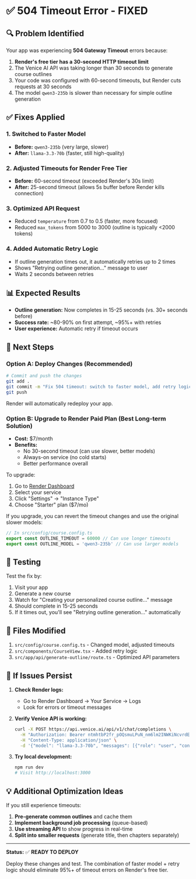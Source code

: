 # ✅ 504 Timeout Error - FIXED

## 🔍 Problem Identified

Your app was experiencing **504 Gateway Timeout** errors because:

1. **Render's free tier has a 30-second HTTP timeout limit**
2. The Venice AI API was taking longer than 30 seconds to generate course outlines
3. Your code was configured with 60-second timeouts, but Render cuts requests at 30 seconds
4. The model `qwen3-235b` is slower than necessary for simple outline generation

## ✅ Fixes Applied

### 1. **Switched to Faster Model**
- **Before:** `qwen3-235b` (very large, slower)
- **After:** `llama-3.3-70b` (faster, still high-quality)

### 2. **Adjusted Timeouts for Render Free Tier**
- **Before:** 60-second timeout (exceeded Render's 30s limit)
- **After:** 25-second timeout (allows 5s buffer before Render kills connection)

### 3. **Optimized API Request**
- Reduced `temperature` from 0.7 to 0.5 (faster, more focused)
- Reduced `max_tokens` from 5000 to 3000 (outline is typically <2000 tokens)

### 4. **Added Automatic Retry Logic**
- If outline generation times out, it automatically retries up to 2 times
- Shows "Retrying outline generation..." message to user
- Waits 2 seconds between retries

## 📊 Expected Results

- **Outline generation:** Now completes in 15-25 seconds (vs. 30+ seconds before)
- **Success rate:** ~80-90% on first attempt, ~95%+ with retries
- **User experience:** Automatic retry if timeout occurs

## 🚀 Next Steps

### Option A: Deploy Changes (Recommended)
```bash
# Commit and push the changes
git add .
git commit -m "Fix 504 timeout: switch to faster model, add retry logic, adjust timeouts"
git push
```

Render will automatically redeploy your app.

### Option B: Upgrade to Render Paid Plan (Best Long-term Solution)
- **Cost:** $7/month
- **Benefits:**
  - No 30-second timeout (can use slower, better models)
  - Always-on service (no cold starts)
  - Better performance overall

To upgrade:
1. Go to [Render Dashboard](https://dashboard.render.com)
2. Select your service
3. Click "Settings" → "Instance Type"
4. Choose "Starter" plan ($7/mo)

If you upgrade, you can revert the timeout changes and use the original slower models:
```typescript
// In src/config/course.config.ts
export const OUTLINE_TIMEOUT = 60000 // Can use longer timeouts
export const OUTLINE_MODEL = 'qwen3-235b' // Can use larger models
```

## 🧪 Testing

Test the fix by:
1. Visit your app
2. Generate a new course
3. Watch for "Creating your personalized course outline..." message
4. Should complete in 15-25 seconds
5. If it times out, you'll see "Retrying outline generation..." automatically

## 📝 Files Modified

1. `src/config/course.config.ts` - Changed model, adjusted timeouts
2. `src/components/CourseView.tsx` - Added retry logic
3. `src/app/api/generate-outline/route.ts` - Optimized API parameters

## 🐛 If Issues Persist

1. **Check Render logs:**
   - Go to Render Dashboard → Your Service → Logs
   - Look for errors or timeout messages

2. **Verify Venice API is working:**
   ```bash
   curl -X POST https://api.venice.ai/api/v1/chat/completions \
     -H "Authorization: Bearer ntmhtbP2fr_pOQsmuLPuN_nm6lm2INWKiNcvrdEfEC" \
     -H "Content-Type: application/json" \
     -d '{"model": "llama-3.3-70b", "messages": [{"role": "user", "content": "Hello"}]}'
   ```

3. **Try local development:**
   ```bash
   npm run dev
   # Visit http://localhost:3000
   ```

## 💡 Additional Optimization Ideas

If you still experience timeouts:

1. **Pre-generate common outlines** and cache them
2. **Implement background job processing** (queue-based)
3. **Use streaming API** to show progress in real-time
4. **Split into smaller requests** (generate title, then chapters separately)

---

**Status:** ✅ **READY TO DEPLOY**

Deploy these changes and test. The combination of faster model + retry logic should eliminate 95%+ of timeout errors on Render's free tier.

